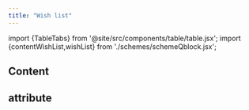 ```yaml
---
title: "Wish list"
---
```


import {TableTabs} from '@site/src/components/table/table.jsx';
import {contentWishList,wishList} from './schemes/schemeQblock.jsx';

## Content
<TableTabs tabsContent={contentWishList} />

## attribute
<TableTabs tabsContent={wishList} />
